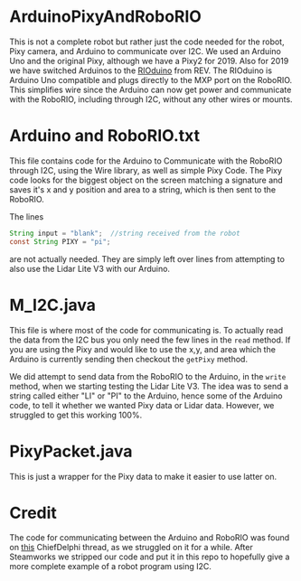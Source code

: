 # ArduinoPixyAndRoboRIO
This is not a complete robot but rather just the code needed for the robot, Pixy camera, and Arduino to communicate over I2C. We used an Arduino Uno and the original Pixy, although we have a Pixy2 for 2019. Also for 2019 we have switched Arduinos to the [RIOduino](http://www.revrobotics.com/rev-11-1104/) from REV. The RIOduino is Arduino Uno compatible and plugs directly to the MXP port on the RoboRIO. This simplifies wire since the Arduino can now get power and communicate with the RoboRIO, including through I2C, without any other wires or mounts. 


# Arduino and RoboRIO.txt
This file contains code for the Arduino to Communicate with the RoboRIO through I2C, using the Wire library, as well as simple Pixy Code. The Pixy code looks for the biggest object on the screen matching a signature and saves it's x and y position and area to a string, which is then sent to the RoboRIO. 

The lines 
```java
String input = "blank";	 //string received from the robot
const String PIXY = "pi";
```
are not actually needed. They are simply left over lines from attempting to also use the Lidar Lite V3 with our Arduino.

# M_I2C.java
This file is where most of the code for communicating is. To actually read the data from the I2C bus you only need the few lines in the ```read``` method. If you are using the Pixy and would like to use the x,y, and area which the Arduino is currently sending then checkout the ```getPixy``` method. 

We did attempt to send data from the RoboRIO to the Arduino, in the ```write``` method, when we starting testing the Lidar Lite V3. The idea was to send a string called either "LI" or "PI" to the Arduino, hence some of the Arduino code, to tell it whether we wanted Pixy data or Lidar data. However, we struggled to get this working 100%. 

# PixyPacket.java
This is just a wrapper for the Pixy data to make it easier to use latter on.

# Credit
The code for communicating between the Arduino and RoboRIO was found on [this](https://www.chiefdelphi.com/t/need-help-with-arduino-to-i2c-on-roborio/140071/12) ChiefDelphi thread, as we struggled on it for a while. After Steamworks we stripped our code and put it in this repo to hopefully give a more complete example of a robot program using I2C.
